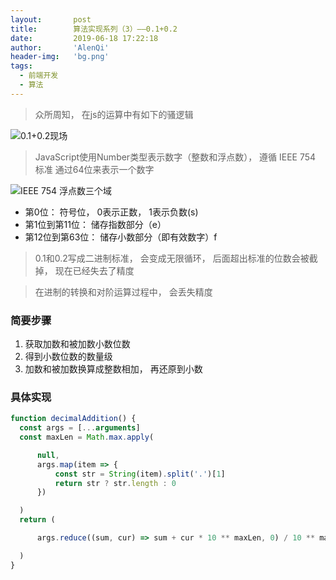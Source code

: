 ```yaml
---
layout:       post
title:        算法实现系列（3）——0.1+0.2
date:         2019-06-18 17:22:18
author:       'AlenQi'
header-img:   'bg.png'
tags:
  - 前端开发
  - 算法
---
```


> 众所周知， 在js的运算中有如下的骚逻辑

![0.1+0.2现场](1.png)

> JavaScript使用Number类型表示数字（整数和浮点数）， 遵循 IEEE 754 标准 通过64位来表示一个数字

![IEEE 754 浮点数三个域](2.png)

- 第0位： 符号位， 0表示正数， 1表示负数(s)
- 第1位到第11位： 储存指数部分（e）
- 第12位到第63位： 储存小数部分（即有效数字）f

> 0.1和0.2写成二进制标准， 会变成无限循环， 后面超出标准的位数会被截掉， 现在已经失去了精度

> 在进制的转换和对阶运算过程中， 会丢失精度

### 简要步骤

1. 获取加数和被加数小数位数
2. 得到小数位数的数量级
3. 加数和被加数换算成整数相加， 再还原到小数

### 具体实现

``` js 
function decimalAddition() {
  const args = [...arguments]
  const maxLen = Math.max.apply(

      null,
      args.map(item => {
          const str = String(item).split('.')[1]
          return str ? str.length : 0
      })

  )
  return (

      args.reduce((sum, cur) => sum + cur * 10 ** maxLen, 0) / 10 ** maxLen

  )
}
```

